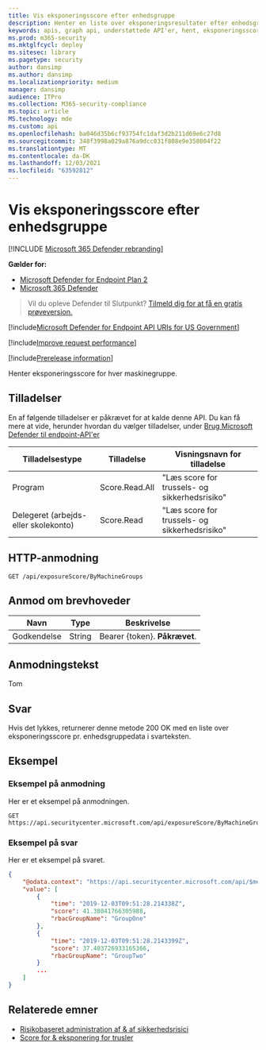 ```yaml
---
title: Vis eksponeringsscore efter enhedsgruppe
description: Henter en liste over eksponeringsresultater efter enhedsgruppe.
keywords: apis, graph api, understøttede API'er, hent, eksponeringsscore, enhedsgruppe, enhedsgruppe eksponeringsscore
ms.prod: m365-security
ms.mktglfcycl: deploy
ms.sitesec: library
ms.pagetype: security
author: dansimp
ms.author: dansimp
ms.localizationpriority: medium
manager: dansimp
audience: ITPro
ms.collection: M365-security-compliance
ms.topic: article
MS.technology: mde
ms.custom: api
ms.openlocfilehash: ba046d35b6cf93754fc1daf3d2b211d69e6c27d8
ms.sourcegitcommit: 348f3998a029a876a9dcc031f808e9e350804f22
ms.translationtype: MT
ms.contentlocale: da-DK
ms.lasthandoff: 12/03/2021
ms.locfileid: "63592812"
---
```

# <a name="list-exposure-score-by-device-group"></a>Vis eksponeringsscore efter enhedsgruppe

[!INCLUDE [Microsoft 365 Defender rebranding](../../includes/microsoft-defender.md)]

**Gælder for:**
- [Microsoft Defender for Endpoint Plan 2](https://go.microsoft.com/fwlink/?linkid=2154037)
- [Microsoft 365 Defender](https://go.microsoft.com/fwlink/?linkid=2118804)

> Vil du opleve Defender til Slutpunkt? [Tilmeld dig for at få en gratis prøveversion.](https://signup.microsoft.com/create-account/signup?products=7f379fee-c4f9-4278-b0a1-e4c8c2fcdf7e&ru=https://aka.ms/MDEp2OpenTrial?ocid=docs-wdatp-exposedapis-abovefoldlink)

[!include[Microsoft Defender for Endpoint API URIs for US Government](../../includes/microsoft-defender-api-usgov.md)]

[!include[Improve request performance](../../includes/improve-request-performance.md)]

[!include[Prerelease information](../../includes/prerelease.md)]

Henter eksponeringsscore for hver maskinegruppe.

## <a name="permissions"></a>Tilladelser

En af følgende tilladelser er påkrævet for at kalde denne API. Du kan få mere at vide, herunder hvordan du vælger tilladelser, under [Brug Microsoft Defender til endpoint-API'er](apis-intro.md)

Tilladelsestype|Tilladelse|Visningsnavn for tilladelse
---|---|---
Program|Score.Read.All|"Læs score for trussels- og sikkerhedsrisiko"
Delegeret (arbejds- eller skolekonto)|Score.Read|"Læs score for trussels- og sikkerhedsrisiko"

## <a name="http-request"></a>HTTP-anmodning

```http
GET /api/exposureScore/ByMachineGroups
```

## <a name="request-headers"></a>Anmod om brevhoveder

Navn|Type|Beskrivelse
---|---|---
|Godkendelse|String|Bearer {token}. **Påkrævet**.

## <a name="request-body"></a>Anmodningstekst

Tom

## <a name="response"></a>Svar

Hvis det lykkes, returnerer denne metode 200 OK med en liste over eksponeringsscore pr. enhedsgruppedata i svarteksten.

## <a name="example"></a>Eksempel

### <a name="example-request"></a>Eksempel på anmodning

Her er et eksempel på anmodningen.

```http
GET https://api.securitycenter.microsoft.com/api/exposureScore/ByMachineGroups
```

### <a name="example-response"></a>Eksempel på svar

Her er et eksempel på svaret.

```json
{
    "@odata.context": "https://api.securitycenter.microsoft.com/api/$metadata#ExposureScore",
    "value": [
        {
            "time": "2019-12-03T09:51:28.214338Z",
            "score": 41.38041766305988,
            "rbacGroupName": "GroupOne"
        },
        {
            "time": "2019-12-03T09:51:28.2143399Z",
            "score": 37.403726933165366,
            "rbacGroupName": "GroupTwo"
        }
        ...
    ]
}
```

## <a name="related-topics"></a>Relaterede emner

- [Risikobaseret administration af & af sikkerhedsrisici](/microsoft-365/security/defender-endpoint/next-gen-threat-and-vuln-mgt)
- [Score for & eksponering for trusler](/microsoft-365/security/defender-endpoint/tvm-exposure-score)
